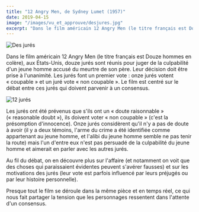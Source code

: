 ```yaml
---
title: "12 Angry Men, de Sydney Lumet (1957)"
date: 2019-04-15
image: "/images/vu_et_approuve/desjures.jpg"
excerpt: "Dans le film américain 12 Angry Men (le titre français est Douze hommes en colère), aux États-Unis, douze jurés sont réunis pour juger de la culpabilité d'un jeune homme accusé du meurtre de son père..."
--- 
```


![Des jurés](/images/vu_et_approuve/jures/desjures.jpg)

Dans le film américain 12 Angry Men (le titre français est Douze hommes en colère), aux États-Unis, douze jurés sont réunis pour juger de la culpabilité d'un jeune homme accusé du meurtre de son père. Leur décision doit être prise à l'unanimité. Les jurés font un premier vote : onze jurés votent « coupable » et un juré vote « non coupable ». Le film est centré sur le débat entre ces jurés qui doivent parvenir à un consensus.

![12 jurés](/images/vu_et_approuve/jures/12jures.png)

Les jurés ont été prévenus que s'ils ont un « doute raisonnable » (« reasonable doubt »), ils doivent voter « non coupable » (c'est la présomption d'innocence). Onze jurés considèrent qu'il n'y a pas de doute à avoir (il y a deux témoins, l'arme du crime a été identifiée comme appartenant au jeune homme, et l'alibi du jeune homme semble ne pas tenir la route) mais l'un d'entre eux n'est pas persuadé de la culpabilité du jeune homme et aimerait en parler avec les autres jurés.

Au fil du débat, on en découvre plus sur l'affaire (et notamment on voit que des choses qui paraissaient évidentes peuvent s'avérer fausses) et sur les motivations des jurés (leur vote est parfois influencé par leurs préjugés ou par leur histoire personnelle).

Presque tout le film se déroule dans la même pièce et en temps réel, ce qui nous fait partager la tension que les personnages ressentent dans l'attente d'un consensus.
